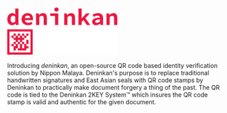 <p align="left">
  <a href="">
    <img alt="deninkan" src="https://github.com/nipponmalayan/deninkan/blob/master/Source/%5BAssets%5D/deninkan.png" width="256" />
  </a>
</p>

Introducing <i>deninkan</i>, an open-source QR code based identity verification solution by Nippon Malaya. Deninkan's purpose is to replace traditional handwritten signatures and East Asian seals with QR code stamps by Deninkan to practically make document forgery a thing of the past. The QR code is tied to the Deninkan 2KEY System™ which insures the QR code stamp is valid and authentic for the given document.
